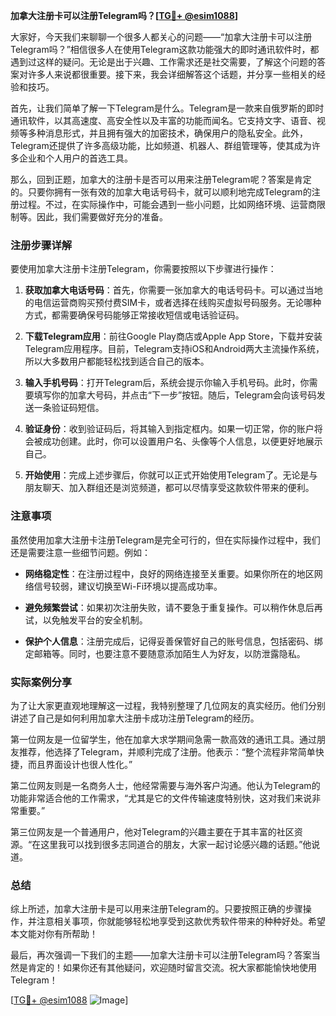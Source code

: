 **加拿大注册卡可以注册Telegram吗？[[TG💪+ @esim1088](https://t.me/s/esim1088)]**

大家好，今天我们来聊聊一个很多人都关心的问题——“加拿大注册卡可以注册Telegram吗？”相信很多人在使用Telegram这款功能强大的即时通讯软件时，都遇到过这样的疑问。无论是出于兴趣、工作需求还是社交需要，了解这个问题的答案对许多人来说都很重要。接下来，我会详细解答这个话题，并分享一些相关的经验和技巧。

首先，让我们简单了解一下Telegram是什么。Telegram是一款来自俄罗斯的即时通讯软件，以其高速度、高安全性以及丰富的功能而闻名。它支持文字、语音、视频等多种消息形式，并且拥有强大的加密技术，确保用户的隐私安全。此外，Telegram还提供了许多高级功能，比如频道、机器人、群组管理等，使其成为许多企业和个人用户的首选工具。

那么，回到正题，加拿大的注册卡是否可以用来注册Telegram呢？答案是肯定的。只要你拥有一张有效的加拿大电话号码卡，就可以顺利地完成Telegram的注册过程。不过，在实际操作中，可能会遇到一些小问题，比如网络环境、运营商限制等。因此，我们需要做好充分的准备。

### 注册步骤详解

要使用加拿大注册卡注册Telegram，你需要按照以下步骤进行操作：

1. **获取加拿大电话号码**：首先，你需要一张加拿大的电话号码卡。可以通过当地的电信运营商购买预付费SIM卡，或者选择在线购买虚拟号码服务。无论哪种方式，都需要确保号码能够正常接收短信或电话验证码。

2. **下载Telegram应用**：前往Google Play商店或Apple App Store，下载并安装Telegram应用程序。目前，Telegram支持iOS和Android两大主流操作系统，所以大多数用户都能轻松找到适合自己的版本。

3. **输入手机号码**：打开Telegram后，系统会提示你输入手机号码。此时，你需要填写你的加拿大号码，并点击“下一步”按钮。随后，Telegram会向该号码发送一条验证码短信。

4. **验证身份**：收到验证码后，将其输入到指定框内。如果一切正常，你的账户将会被成功创建。此时，你可以设置用户名、头像等个人信息，以便更好地展示自己。

5. **开始使用**：完成上述步骤后，你就可以正式开始使用Telegram了。无论是与朋友聊天、加入群组还是浏览频道，都可以尽情享受这款软件带来的便利。

### 注意事项

虽然使用加拿大注册卡注册Telegram是完全可行的，但在实际操作过程中，我们还是需要注意一些细节问题。例如：

- **网络稳定性**：在注册过程中，良好的网络连接至关重要。如果你所在的地区网络信号较弱，建议切换至Wi-Fi环境以提高成功率。
  
- **避免频繁尝试**：如果初次注册失败，请不要急于重复操作。可以稍作休息后再试，以免触发平台的安全机制。

- **保护个人信息**：注册完成后，记得妥善保管好自己的账号信息，包括密码、绑定邮箱等。同时，也要注意不要随意添加陌生人为好友，以防泄露隐私。

### 实际案例分享

为了让大家更直观地理解这一过程，我特别整理了几位网友的真实经历。他们分别讲述了自己是如何利用加拿大注册卡成功注册Telegram的经历。

第一位网友是一位留学生，他在加拿大求学期间急需一款高效的通讯工具。通过朋友推荐，他选择了Telegram，并顺利完成了注册。他表示：“整个流程非常简单快捷，而且界面设计也很人性化。”

第二位网友则是一名商务人士，他经常需要与海外客户沟通。他认为Telegram的功能非常适合他的工作需求，“尤其是它的文件传输速度特别快，这对我们来说非常重要。”

第三位网友是一个普通用户，他对Telegram的兴趣主要在于其丰富的社区资源。“在这里我可以找到很多志同道合的朋友，大家一起讨论感兴趣的话题。”他说道。

### 总结

综上所述，加拿大注册卡是可以用来注册Telegram的。只要按照正确的步骤操作，并注意相关事项，你就能够轻松地享受到这款优秀软件带来的种种好处。希望本文能对你有所帮助！

最后，再次强调一下我们的主题——加拿大注册卡可以注册Telegram吗？答案当然是肯定的！如果你还有其他疑问，欢迎随时留言交流。祝大家都能愉快地使用Telegram！

[[TG💪+ @esim1088](https://t.me/s/esim1088) ![Image](https://i.postimg.cc/4NQfJmqS/Snipaste-2025-05-13-00-14-12.png)]